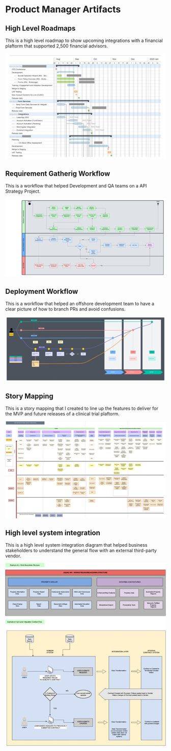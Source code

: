 # Product Manager Artifacts

## High Level Roadmaps

This is a high level roadmap to show upcoming integrations with a financial plaftorm that supported 2,500 financial advisors.

![Lighthouse Report](/images/roadmapartifact.png)

## Requirement Gatherig Workflow

This is a workflow that helped Development and QA teams on a API Strategy Project.

![Lighthouse Report](/images/requirementgatheringartifact.png)

## Deployment Workflow

This is a workflow that helped an offshore development team to have a clear picture of how to branch PRs and avoid confusions. 

![Lighthouse Report](/images/deploymentworkflowartifact.png)

## Story Mapping

This is a story mapping that I created to line up the features to deliver for the MVP and future releases of a clinical trial plaftorm.

![Lighthouse Report](/images/storymappingartifact.png)

## High level system integration

This is a high level system integration diagram that helped business stakeholders to understand the general flow with an external third-party vendor. 

![Lighthouse Report](/images/systemintegrationartifact.jpg)

